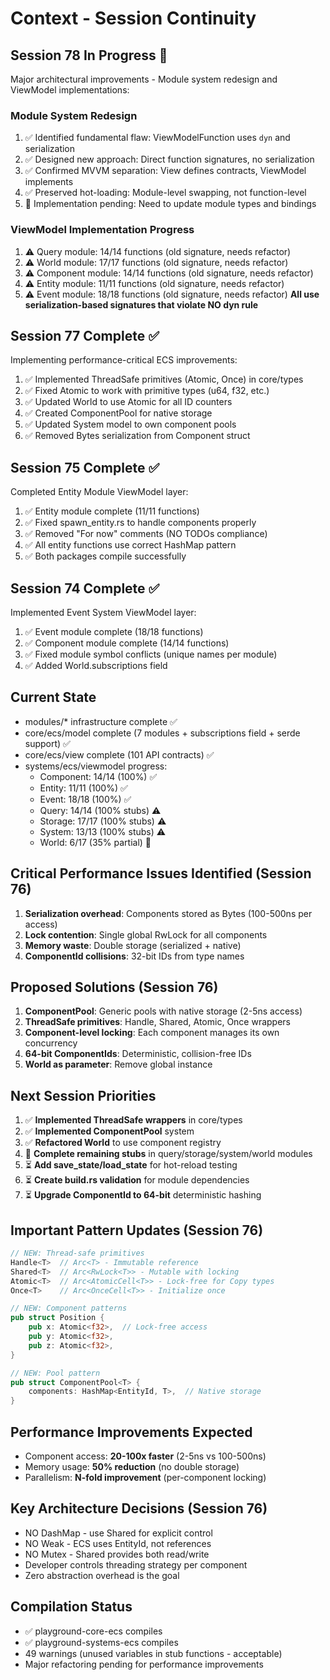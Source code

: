 # Context - Session Continuity

## Session 78 In Progress 🔄
Major architectural improvements - Module system redesign and ViewModel implementations:

### Module System Redesign
1. ✅ Identified fundamental flaw: ViewModelFunction uses `dyn` and serialization
2. ✅ Designed new approach: Direct function signatures, no serialization
3. ✅ Confirmed MVVM separation: View defines contracts, ViewModel implements
4. ✅ Preserved hot-loading: Module-level swapping, not function-level
5. 🔄 Implementation pending: Need to update module types and bindings

### ViewModel Implementation Progress
1. ⚠️ Query module: 14/14 functions (old signature, needs refactor)
2. ⚠️ World module: 17/17 functions (old signature, needs refactor)
3. ⚠️ Component module: 14/14 functions (old signature, needs refactor)
4. ⚠️ Entity module: 11/11 functions (old signature, needs refactor)
5. ⚠️ Event module: 18/18 functions (old signature, needs refactor)
**All use serialization-based signatures that violate NO dyn rule**

## Session 77 Complete ✅
Implementing performance-critical ECS improvements:
1. ✅ Implemented ThreadSafe primitives (Atomic, Once) in core/types
2. ✅ Fixed Atomic<T> to work with primitive types (u64, f32, etc.)
3. ✅ Updated World to use Atomic<u64> for all ID counters
4. ✅ Created ComponentPool<T> for native storage
5. ✅ Updated System model to own component pools
6. ✅ Removed Bytes serialization from Component struct

## Session 75 Complete ✅
Completed Entity Module ViewModel layer:
1. ✅ Entity module complete (11/11 functions)
2. ✅ Fixed spawn_entity.rs to handle components properly
3. ✅ Removed "For now" comments (NO TODOs compliance)
4. ✅ All entity functions use correct HashMap pattern
5. ✅ Both packages compile successfully

## Session 74 Complete ✅
Implemented Event System ViewModel layer:
1. ✅ Event module complete (18/18 functions)
2. ✅ Component module complete (14/14 functions)
3. ✅ Fixed module symbol conflicts (unique names per module)
4. ✅ Added World.subscriptions field

## Current State
- modules/* infrastructure complete ✅
- core/ecs/model complete (7 modules + subscriptions field + serde support) ✅
- core/ecs/view complete (101 API contracts) ✅
- systems/ecs/viewmodel progress:
  - Component: 14/14 (100%) ✅
  - Entity: 11/11 (100%) ✅
  - Event: 18/18 (100%) ✅
  - Query: 14/14 (100% stubs) ⚠️
  - Storage: 17/17 (100% stubs) ⚠️
  - System: 13/13 (100% stubs) ⚠️
  - World: 6/17 (35% partial) 🔄

## Critical Performance Issues Identified (Session 76)
1. **Serialization overhead**: Components stored as Bytes (100-500ns per access)
2. **Lock contention**: Single global RwLock for all components
3. **Memory waste**: Double storage (serialized + native)
4. **ComponentId collisions**: 32-bit IDs from type names

## Proposed Solutions (Session 76)
1. **ComponentPool<T>**: Generic pools with native storage (2-5ns access)
2. **ThreadSafe primitives**: Handle, Shared, Atomic, Once wrappers
3. **Component-level locking**: Each component manages its own concurrency
4. **64-bit ComponentIds**: Deterministic, collision-free IDs
5. **World as parameter**: Remove global instance

## Next Session Priorities
1. ✅ **Implemented ThreadSafe wrappers** in core/types
2. ✅ **Implemented ComponentPool<T>** system
3. ✅ **Refactored World** to use component registry
4. 🔄 **Complete remaining stubs** in query/storage/system/world modules
5. ⏳ **Add save_state/load_state** for hot-reload testing
6. ⏳ **Create build.rs validation** for module dependencies
7. ⏳ **Upgrade ComponentId to 64-bit** deterministic hashing

## Important Pattern Updates (Session 76)
```rust
// NEW: Thread-safe primitives
Handle<T>  // Arc<T> - Immutable reference
Shared<T>  // Arc<RwLock<T>> - Mutable with locking
Atomic<T>  // Arc<AtomicCell<T>> - Lock-free for Copy types
Once<T>    // Arc<OnceCell<T>> - Initialize once

// NEW: Component patterns
pub struct Position {
    pub x: Atomic<f32>,  // Lock-free access
    pub y: Atomic<f32>,
    pub z: Atomic<f32>,
}

// NEW: Pool pattern
pub struct ComponentPool<T> {
    components: HashMap<EntityId, T>,  // Native storage
}
```

## Performance Improvements Expected
- Component access: **20-100x faster** (2-5ns vs 100-500ns)
- Memory usage: **50% reduction** (no double storage)
- Parallelism: **N-fold improvement** (per-component locking)

## Key Architecture Decisions (Session 76)
- NO DashMap - use Shared<HashMap> for explicit control
- NO Weak<T> - ECS uses EntityId, not references
- NO Mutex<T> - Shared<T> provides both read/write
- Developer controls threading strategy per component
- Zero abstraction overhead is the goal

## Compilation Status
- ✅ playground-core-ecs compiles
- ✅ playground-systems-ecs compiles
- 49 warnings (unused variables in stub functions - acceptable)
- Major refactoring pending for performance improvements